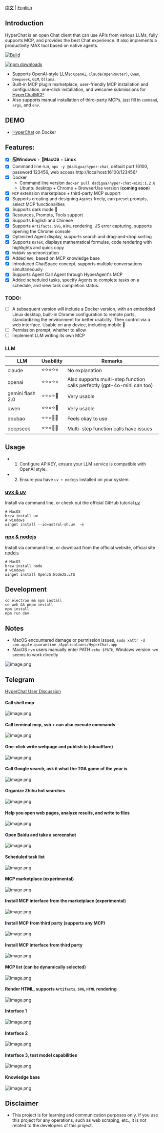 [中文](README.zh.md) | [English](README.md)


## Introduction

HyperChat is an open Chat client that can use APIs from various LLMs, fully supports MCP, and provides the best Chat experience. It also implements a productivity MAX tool based on native agents.

[![Build](https://github.com/BigSweetPotatoStudio/HyperChat/actions/workflows/build.yml/badge.svg)](https://github.com/BigSweetPotatoStudio/HyperChat/actions/workflows/build.yml)

[![npm downloads](https://img.shields.io/npm/dm/@dadigua/hyper-chat)](https://npm-stat.com/charts.html?package=@dadigua/hyper-chat)

* Supports OpenAI-style LLMs: `OpenAI`, `Claude(OpenRouter)`, `Qwen`, `Deepseek`, `GLM`, `Ollama`.
* Built-in MCP plugin marketplace, user-friendly MCP installation and configuration, one-click installation, and welcome submissions for [HyperChatMCP](https://github.com/BigSweetPotatoStudio/HyperChatMCP).
* Also supports manual installation of third-party MCPs, just fill in `command`, `args`, and `env`.

## DEMO

* [HyperChat](https://hyperchat.dadigua.men/123456/) on Docker

## Features:

- [x] **🪟Windows** + **🍏MacOS** + **Linux**
- [x] Command line run, `npx -y @dadigua/hyper-chat`, default port 16100, password 123456, web access http://localhost:16100/123456/
- [x] Docker 
    * Command line version `docker pull dadigua/hyper-chat-mini:1.2.8`
    * Ubuntu desktop + Chrome + BrowserUse version (**coming soon**)
- [x] `MCP` extension marketplace + third-party MCP support
- [x] Supports creating and designing `Agents` freely, can preset prompts, select MCP functionalities
- [x] Supports dark mode 🌙
- [x] Resources, Prompts, Tools support
- [x] Supports English and Chinese
- [x] Supports `Artifacts`, `SVG`, `HTML` rendering, JS error capturing, supports opening the Chrome console
- [x] Optimized Agent display, supports search and drag-and-drop sorting
- [x] Supports `KaTeX`, displays mathematical formulas, code rendering with highlights and quick copy
- [x] `WebDAV` synchronization
- [x] Added `RAG`, based on MCP knowledge base
- [x] Introduced ChatSpace concept, supports multiple conversations simultaneously
- [x] Supports Agent Call Agent through HyperAgent's MCP
- [x] Added scheduled tasks, specify Agents to complete tasks on a schedule, and view task completion status.

### TODO:

- [ ] A subsequent version will include a Docker version, with an embedded Linux desktop, built-in Chrome configuration to remote ports, standardizing the environment for better usability. Then control via a web interface. Usable on any device, including mobile 🤣
- [ ] Permission prompt, whether to allow
- [ ] Implement LLM writing its own MCP

### LLM

| LLM        | Usability   | Remarks                                |
| ---------- | ----------- | -------------------------------------- |
| claude     | ⭐⭐⭐⭐⭐      | No explanation                         |
| openai     | ⭐⭐⭐⭐⭐      | Also supports multi-step function calls perfectly (gpt-4o-mini can too) |
| gemini flash 2.0 | ⭐⭐⭐⭐🌙 | Very usable                           |
| qwen       | ⭐⭐⭐⭐🌙     | Very usable                           |
| doubao     | ⭐⭐⭐🌙🌙   | Feels okay to use                     |
| deepseek   | ⭐⭐⭐🌙🌙   | Multi-step function calls have issues |

## Usage

* 1. Configure APIKEY, ensure your LLM service is compatible with OpenAI style.
* 2. Ensure you have `uv + nodejs` installed on your system.

### [uvx & uv](https://github.com/astral-sh/uv)

Install via command line, or check out the official GitHub tutorial [uv](https://github.com/astral-sh/uv)

```
# MacOS
brew install uv
# windows
winget install --id=astral-sh.uv  -e
```
### [npx & nodejs](https://nodejs.org/en)

Install via command line, or download from the official website, official site [nodejs](https://nodejs.org/en)
```
# MacOS
brew install node
# windows
winget install OpenJS.NodeJS.LTS
```

## Development

```
cd electron && npm install
cd web && pnpm install
npm install
npm run dev
```

## Notes

* MacOS encountered damage or permission issues, `sudo xattr -d com.apple.quarantine /Applications/HyperChat.app`
* MacOS `nvm` users manually enter PATH `echo $PATH`, Windows version `nvm` seems to work directly

![image.png](./images/image47.png)

## Telegram

[HyperChat User Discussion](https://t.me/dadigua001)

#### Call shell mcp
![image.png](./images/image55.png)

#### Call terminal mcp, ssh + can also execute commands
![image.png](./images/image62.png)

#### One-click write webpage and publish to (cloudflare)
![image.png](./images/image60.png)

#### Call Google search, ask it what the TGA game of the year is
![image.png](./images/image22.png)

#### Organize Zhihu hot searches
![image.png](./images/image36.png)

#### Help you open web pages, analyze results, and write to files
![image.png](./images/image13.png)

#### Open Baidu and take a screenshot
![image.png](./images/image61.png)

#### Scheduled task list
![image.png](./images/image52.png)

#### MCP marketplace (experimental)
![image.png](./images/image43.png)

#### Install MCP interface from the marketplace (experimental)
![image.png](./images/image45.png)

#### Install MCP from third party (supports any MCP)
![image.png](./images/image44.png)

#### Install MCP interface from third party
![image.png](./images/image46.png)

#### MCP list (can be dynamically selected)
![image.png](./images/image21.png)

#### Render HTML, supports `Artifacts`, `SVG`, `HTML` rendering
![image.png](./images/image33.png)

#### Interface 1
![image.png](./images/image51.png)

#### Interface 2
![image.png](./images/image34.png)

#### Interface 3, test model capabilities
![image.png](./images/image48.png)

#### Knowledge base
![image.png](./images/image50.png)

## Disclaimer

* This project is for learning and communication purposes only. If you use this project for any operations, such as web scraping, etc., it is not related to the developers of this project.